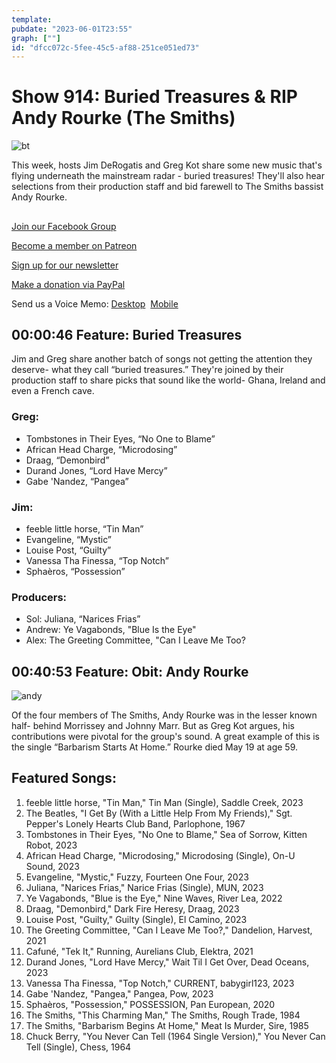 ```yaml
---
template: 
pubdate: "2023-06-01T23:55"
graph: [""]
id: "dfcc072c-5fee-45c5-af88-251ce051ed73"
---
```






# Show 914: Buried Treasures & RIP Andy Rourke (The Smiths)

![bt](https://static.soundopinions.org/images/2023/buried-t.png)

This week, hosts Jim DeRogatis and Greg Kot share some new music that's flying underneath the mainstream radar - buried treasures! They'll also hear selections from their production staff and bid farewell to The Smiths bassist Andy Rourke.



## 

[Join our Facebook Group](https://bit.ly/3sivr9T)

[Become a member on Patreon](https://bit.ly/3slWZvc)

[Sign up for our newsletter](https://bit.ly/3eEvRnG)

[Make a donation via PayPal](https://bit.ly/3dmt9lU)

Send us a Voice Memo: [Desktop](bit.ly/2RyD5Ah)  [Mobile](sayhi.chat/soundops)



## 00:00:46 Feature: Buried Treasures

Jim and Greg share another batch of songs not getting the attention they deserve- what they call “buried treasures.” They're joined by their production staff to share picks that sound like the world- Ghana, Ireland and even a French cave.


### Greg:

- Tombstones in Their Eyes, “No One to Blame”
- African Head Charge, “Microdosing”
- Draag, “Demonbird”
- Durand Jones, “Lord Have Mercy”
- Gabe 'Nandez, “Pangea”


### Jim:

- feeble little horse, “Tin Man”
- Evangeline, “Mystic”
- Louise Post, “Guilty”
- Vanessa Tha Finessa, “Top Notch”
- Sphaèros, “Possession”


### Producers:

- Sol: Juliana, “Narices Frias”
- Andrew: Ye Vagabonds, "Blue Is the Eye"
- Alex: The Greeting Committee, "Can I Leave Me Too?



## 00:40:53 Feature: Obit: Andy Rourke

![andy](https://static.soundopinions.org/images/2023/smithssoundof.jpeg)

Of the four members of The Smiths, Andy Rourke was in the lesser known half- behind Morrissey and Johnny Marr. But as Greg Kot argues, his contributions were pivotal for the group's sound. A great example of this is the single “Barbarism Starts At Home.” Rourke died May 19 at age 59.



## Featured Songs:

1. feeble little horse, "Tin Man," Tin Man (Single), Saddle Creek, 2023
2. The Beatles, "I Get By (With a Little Help From My Friends)," Sgt. Pepper's Lonely Hearts Club Band, Parlophone, 1967
3. Tombstones in Their Eyes, "No One to Blame," Sea of Sorrow, Kitten Robot, 2023
4. African Head Charge, "Microdosing," Microdosing (Single), On-U Sound, 2023
5. Evangeline, "Mystic," Fuzzy, Fourteen One Four, 2023
6. Juliana, "Narices Frias," Narice Frias (Single), MUN, 2023
7. Ye Vagabonds, "Blue is the Eye," Nine Waves, River Lea, 2022
8. Draag, "Demonbird," Dark Fire Heresy, Draag, 2023
9. Louise Post, "Guilty," Guilty (Single), El Camino, 2023
10. The Greeting Committee, "Can I Leave Me Too?," Dandelion, Harvest, 2021
11. Cafuné, "Tek It," Running, Aurelians Club, Elektra, 2021
12. Durand Jones, "Lord Have Mercy," Wait Til I Get Over, Dead Oceans, 2023
13. Vanessa Tha Finessa, "Top Notch," CURRENT, babygirl123, 2023
14. Gabe 'Nandez, "Pangea," Pangea, Pow, 2023
15. Sphaèros, "Possession," POSSESSION, Pan European, 2020
16. The Smiths, "This Charming Man," The Smiths, Rough Trade, 1984
17. The Smiths, "Barbarism Begins At Home," Meat Is Murder, Sire, 1985
18. Chuck Berry, "You Never Can Tell (1964 Single Version)," You Never Can Tell (Single), Chess, 1964